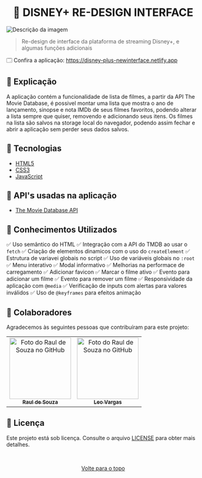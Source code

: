 <h1 align="center">🎥 DISNEY+ RE-DESIGN INTERFACE</h1>

<img src="https://user-images.githubusercontent.com/97764322/179385119-0e60234b-6635-4510-bc24-22c1a244913d.gif" alt="Descrição da imagem">

> Re-design de interface da plataforma de streaming Disney+, e algumas funções adicionais

🗔 Confira a aplicação: https://disney-plus-newinterface.netlify.app <br>

## :page_facing_up: Explicação

A aplicação contém a funcionalidade de lista de filmes, a partir da API The Movie Database, é possivel montar uma lista que mostra o ano de lançamento, sinopse e nota IMDb de seus filmes favoritos, podendo alterar a lista sempre que quiser, removendo e adicionando seus itens. Os filmes na lista são salvos na storage local do navegador, podendo assim fechar e abrir a aplicação sem perder seus dados salvos.

## 🚀 Tecnologias

- [HTML5](https://pt.wikipedia.org/wiki/HTML5)
- [CSS3](https://developer.mozilla.org/pt-BR/docs/Web/CSS)
- [JavaScript](https://developer.mozilla.org/pt-BR/docs/Web/JavaScript)

## 📡 API'𝘀 usadas na aplicação

- [The Movie Database API](https://developers.themoviedb.org/3/getting-started/introduction)

## 📔 Conhecimentos Utilizados

✅ Uso semântico do HTML
✅ Integração com a API do TMDB ao usar o `fetch`
✅ Criação de elementos dinamicos com o uso do `createElement`
✅ Estrutura de variavei globais no script
✅ Uso de variáveis globais no `:root`
✅ Menu interativo
✅ Modal informativo
✅ Melhorias na performace de carregamento
✅ Adicionar favicon
✅ Marcar o filme ativo
✅ Evento para adicionar um filme
✅ Evento para remover um filme
✅ Responsividade da aplicação com `@media`
✅ Verificação de inputs com alertas para valores inválidos
✅ Uso de `@keyframes` para efeitos animação

## 🤝 Colaboradores

Agradecemos às seguintes pessoas que contribuíram para este projeto:

<table>
  <tr>
    <td align="center">
      <a href="#">
        <img src="https://github.com/r4ulzito.png" width="160px;" alt="Foto do Raul de Souza no GitHub"/><br>
        <sub>
          <b>Raul de Souza</b>
        </sub>
      </a>
    </td>    <td align="center">
      <a href="#">
        <img src="https://github.com/leovargasdev.png" width="160px;" alt="Foto do Raul de Souza no GitHub"/><br>
        <sub>
          <b>Leo Vargas</b>
        </sub>
      </a>
    </td>
  </tr>
  
</table>

## 📝 Licença

Este projeto está sob licença. Consulte o arquivo [LICENSE](LICENSE.md) para obter mais detalhes.

&#xa0;

<div align="center">
    <a href="#top">Volte para o topo</a>
</div>
